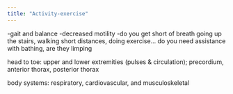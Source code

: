 ```yaml
---
title: "Activity-exercise"
---
```

-gait and balance
-decreased motility
-do you get short of breath going up the stairs, walking short distances, doing exercise... do you need assistance with bathing, are they limping

head to toe: upper and lower extremities (pulses &amp; circulation); precordium, anterior thorax, posterior thorax

body systems: respiratory, cardiovascular, and musculoskeletal


